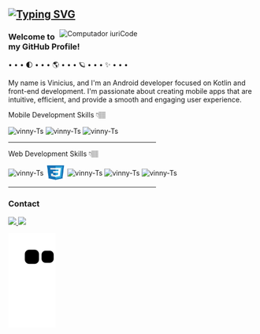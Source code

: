 ## [![Typing SVG](https://readme-typing-svg.demolab.com?font=Fira+Code&weight=700&size=25&pause=1000&color=F7F7F7&random=false&width=435&lines=Hey+there%2C+how's+it+going%3F)](https://git.io/typing-svg)

<!--## [![Typing SVG](https://readme-typing-svg.demolab.com?font=Fira+Code&weight=700&size=22&pause=1000&color=FFFFFF&background=902EF200&width=435&lines=Hey%2C+what's+up%3F)](https://git.io/typing-svg)-->

<img src="https://user-images.githubusercontent.com/111714040/211964655-7c5d74da-28d7-4eb9-b894-965da153b450.png" 
  min-width="400px" 
  max-width="400px" 
  width="400px" 
  align="right" 
  alt="Computador iuriCode" 
  title = "💻">

### Welcome to my GitHub Profile!
<p>• • • 🌓 • • • 🌎 • • • 🪐 • • • ✨ • • •</p>
<p>
  My name is Vinicius, and I'm an Android developer focused on Kotlin and front-end development. 
  I'm passionate about creating mobile apps that are intuitive, efficient, and provide a smooth 
  and engaging user experience.
</p>

<p>Mobile Development Skills 👇🏽</p>
<div style="display: inline_block">
    <img align="center" alt="vinny-Ts" height="30" width="40" src="https://cdn.jsdelivr.net/gh/devicons/devicon@latest/icons/android/android-plain.svg" title = "Android" />
    <img align="center" alt="vinny-Ts" height="30" width="40" src="https://cdn.jsdelivr.net/gh/devicons/devicon@latest/icons/kotlin/kotlin-original.svg" title = "Kotlin" />
    <img align="center" alt="vinny-Ts" height="30" width="40" src="https://cdn.jsdelivr.net/gh/devicons/devicon/icons/java/java-original.svg" title = "Java"/>
</div>

<hr width="300px">

<p>Web Development Skills 👇🏽</p>
<div>
    <img align="center" alt="vinny-Ts" height="30" width="40" src="https://cdn.jsdelivr.net/gh/devicons/devicon/icons/html5/html5-original.svg" title = "HTML" />
    <img align="center" alt="vinny-CSS" height="30" width="40" src="https://raw.githubusercontent.com/devicons/devicon/master/icons/css3/css3-original.svg" title = "CSS">
    <img align="center" alt="vinny-Ts" height="30" width="40" src="https://cdn.jsdelivr.net/gh/devicons/devicon/icons/javascript/javascript-original.svg" title = "JavaScript"/>
    <img align="center" alt="vinny-Ts" height="30" width="40" src="https://cdn.jsdelivr.net/gh/devicons/devicon/icons/nodejs/nodejs-original.svg" title = "Node JS"/>
    <img align="center" alt="vinny-Ts" height="30" width="40" src="https://cdn.jsdelivr.net/gh/devicons/devicon/icons/react/react-original-wordmark.svg" title = "React"/>
</div>

<hr width="300px">

### Contact

<div> 
  <a href="https://www.linkedin.com/in/vinicius-rbrito15/" target="_blank">
    <img src="https://img.shields.io/badge/-LinkedIn-%230077B5?style=for-the-badge&logo=linkedin&logoColor=white" target="_blank">
  </a> 
  <a href = "mailto: viny.rbrito18@gmail.com">
    <img src="https://img.shields.io/badge/-Gmail-%23333?style=for-the-badge&logo=gmail&logoColor=white" target="_blank">
  </a>
  <p>
    <!-- <img width="200px" src="https://user-images.githubusercontent.com/70382532/138322189-2db8df52-9dcb-40a0-88a8-c365466bd33d.gif"/> -->
  </p>
</div>

![Snake animation](https://github.com/vinnybrito/vinnybrito/blob/output/github-contribution-grid-snake.svg)
